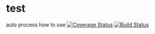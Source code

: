 # test
auto process how to use
[![Coverage Status](https://coveralls.io/repos/github/wlchair/test/badge.svg?branch=myversion)](https://coveralls.io/github/wlchair/test?branch=myversion)
[![Build Status](https://travis-ci.org/wlchair/test.svg?branch=wulei)](https://travis-ci.org/wlchair/test)
